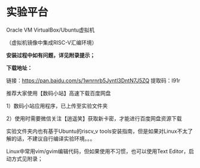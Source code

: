# 实验平台

Oracle VM VirtualBox/Ubuntu虚拟机

（虚拟机镜像中集成RISC-V汇编环境）

**安装过程中如有问题，详见附录提示；**

**下载地址：**

链接：https://pan.baidu.com/s/1wnrnrb5Jyntl3DntN7J5ZQ 
提取码：l91r



推荐大家使用【数码小站】高速下载百度网盘

1）数码小站应用程序，已上传至实验文件夹

2）使用时需要微信关注【逍遥笑】获取新卡密，才能进行百度网盘资源下载



实验文件夹内也有基于Ubuntu的riscv_v tools安装指南，但是如果对Linux不太了解的话，不建议自行编译实验环境。。。



Linux中常用vim/gvim编辑代码，但如果使用不习惯，也可以使用Text Editor，启动方式见附录；
